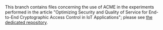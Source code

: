 This branch contains files concerning the use of ACME in the experiments performed in the article "Optimizing Security and Quality of Service for End-to-End Cryptographic Access Control in IoT Applications"; please see [the dedicated repository](https://github.com/stfbk/Optimizing-Security-and-Quality-of-Service-for-End-to-End-Cryptographic-Access-Control).
